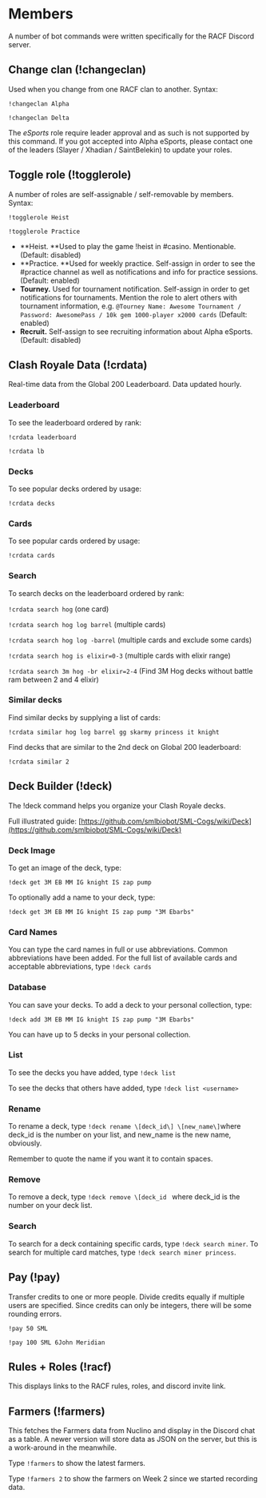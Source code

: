 # Members

A number of bot commands were written specifically for the RACF Discord server.

## Change clan (!changeclan)

Used when you change from one RACF clan to another. Syntax:

`!changeclan Alpha`

`!changeclan Delta`

The *eSports* role require leader approval and as such is not supported by this command. If you got accepted into Alpha eSports, please contact one of the leaders (Slayer / Xhadian / SaintBelekin) to update your roles.

## Toggle role (!togglerole)

A number of roles are self-assignable / self-removable by members. Syntax:

`!togglerole Heist`

`!togglerole Practice`

* **Heist. **Used to play the game !heist in #casino. Mentionable. (Default: disabled)
* **Practice. **Used for weekly practice. Self-assign in order to see the #practice channel as well as notifications and info for practice sessions. (Default: enabled)
* **Tourney.** Used for tournament notification. Self-assign in order to get notifications for tournaments. Mention the role to alert others with tournament information, e.g. `@Tourney Name: Awesome Tournament / Password: AwesomePass / 10k gem 1000-player x2000 cards` (Default: enabled)
* **Recruit.** Self-assign to see recruiting information about Alpha eSports. (Default: disabled)

## Clash Royale Data (!crdata)

Real-time data from the Global 200 Leaderboard. Data updated hourly.

### Leaderboard

To see the leaderboard ordered by rank:

`!crdata leaderboard`

`!crdata lb`

### Decks

To see popular decks ordered by usage:

`!crdata decks`

### Cards

To see popular cards ordered by usage:

`!crdata cards`

### Search

To search decks on the leaderboard ordered by rank:

`!crdata search hog` (one card)

`!crdata search hog log barrel` (multiple cards)

`!crdata search hog log -barrel` (multiple cards and exclude some cards)

`!crdata search hog is elixir=0-3` (multiple cards with elixir range)

`!crdata search 3m hog -br elixir=2-4` (Find 3M Hog decks without battle ram between 2 and 4 elixir)

### Similar decks

Find similar decks by supplying a list of cards:

`!crdata similar hog log barrel gg skarmy princess it knight`

Find decks that are similar to the 2nd deck on Global 200 leaderboard:

`!crdata similar 2`

## Deck Builder (!deck)

The !deck command helps you organize your Clash Royale decks.

Full illustrated guide: [https://github.com/smlbiobot/SML-Cogs/wiki/Deck](https://github.com/smlbiobot/SML-Cogs/wiki/Deck)

### Deck Image

To get an image of the deck, type:

`!deck get 3M EB MM IG knight IS zap pump`

To optionally add a name to your deck, type:

`!deck get 3M EB MM IG knight IS zap pump "3M Ebarbs"`

### Card Names

You can type the card names in full or use abbreviations. Common abbreviations have been added. For the full list of available cards and acceptable abbreviations, type `!deck cards`

### Database

You can save your decks. To add a deck to your personal collection, type:

`!deck add 3M EB MM IG knight IS zap pump "3M Ebarbs"`

You can have up to 5 decks in your personal collection.

### List

To see the decks you have added, type `!deck list`

To see the decks that others have added, type `!deck list <username>`

### Rename

To rename a deck, type `!deck rename \[deck_id\] \[new_name\]`where deck_id is the number on your list, and new_name is the new name, obviously.

Remember to quote the name if you want it to contain spaces.

### Remove

To remove a deck, type `!deck remove \[deck_id `  where deck_id is the number on your deck list.

### Search

To search for a deck containing specific cards, type `!deck search miner`. To search for multiple card matches, type `!deck search miner princess`.

## Pay (!pay)

Transfer credits to one or more people. Divide credits equally if multiple users are specified. Since credits can only be integers, there will be some rounding errors.

`!pay 50 SML`

`!pay 100 SML 6John Meridian`

## Rules + Roles (!racf)

This displays links to the RACF rules, roles, and discord invite link.

## Farmers (!farmers)

This fetches the Farmers data from Nuclino and display in the Discord chat as a table. A newer version will store data as JSON on the server, but this is a work-around in the meanwhile.

Type `!farmers` to show the latest farmers.

Type `!farmers 2` to show the farmers on Week 2 since we started recording data.
